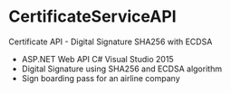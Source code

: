 # CertificateServiceAPI
Certificate API - Digital Signature SHA256 with ECDSA

- ASP.NET Web API C# Visual Studio 2015
- Digital Signature using SHA256 and ECDSA algorithm 
- Sign boarding pass for an airline company
